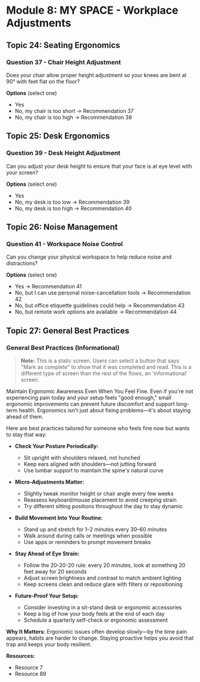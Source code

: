 # Module 8: MY SPACE - Workplace Adjustments

## Topic 24: Seating Ergonomics

### Question 37 - Chair Height Adjustment

Does your chair allow proper height adjustment so your knees are bent at 90° with feet flat on the floor?

**Options** (select one)

- Yes
- No, my chair is too short → Recommendation 37
- No, my chair is too high → Recommendation 38

## Topic 25: Desk Ergonomics

### Question 39 - Desk Height Adjustment

Can you adjust your desk height to ensure that your face is at eye level with your screen?

**Options** (select one)

- Yes
- No, my desk is too low → Recommendation 39
- No, my desk is too high → Recommendation 40

## Topic 26: Noise Management

### Question 41 - Workspace Noise Control

Can you change your physical workspace to help reduce noise and distractions?

**Options** (select one)

- Yes → Recommendation 41
- No, but I can use personal noise-cancellation tools → Recommendation 42
- No, but office etiquette guidelines could help → Recommendation 43
- No, but remote work options are available → Recommendation 44

## Topic 27: General Best Practices

### General Best Practices (Informational)

> **Note:** This is a static screen. Users can select a button that says "Mark as complete" to show that it was completed and read. This is a different type of screen than the rest of the flows, an 'informational' screen.

Maintain Ergonomic Awareness Even When You Feel Fine. Even if you're not experiencing pain today and your setup feels "good enough," small ergonomic improvements can prevent future discomfort and support long-term health. Ergonomics isn't just about fixing problems—it's about staying ahead of them.

Here are best practices tailored for someone who feels fine now but wants to stay that way:

- **Check Your Posture Periodically:**

  - Sit upright with shoulders relaxed, not hunched
  - Keep ears aligned with shoulders—not jutting forward
  - Use lumbar support to maintain the spine's natural curve

- **Micro-Adjustments Matter:**

  - Slightly tweak monitor height or chair angle every few weeks
  - Reassess keyboard/mouse placement to avoid creeping strain
  - Try different sitting positions throughout the day to stay dynamic

- **Build Movement Into Your Routine:**

  - Stand up and stretch for 1–2 minutes every 30–60 minutes
  - Walk around during calls or meetings when possible
  - Use apps or reminders to prompt movement breaks

- **Stay Ahead of Eye Strain:**

  - Follow the 20-20-20 rule: every 20 minutes, look at something 20 feet away for 20 seconds
  - Adjust screen brightness and contrast to match ambient lighting
  - Keep screens clean and reduce glare with filters or repositioning

- **Future-Proof Your Setup:**
  - Consider investing in a sit-stand desk or ergonomic accessories
  - Keep a log of how your body feels at the end of each day
  - Schedule a quarterly self-check or ergonomic assessment

**Why It Matters:**
Ergonomic issues often develop slowly—by the time pain appears, habits are harder to change. Staying proactive helps you avoid that trap and keeps your body resilient.

**Resources:**

- Resource 7
- Resource 89
